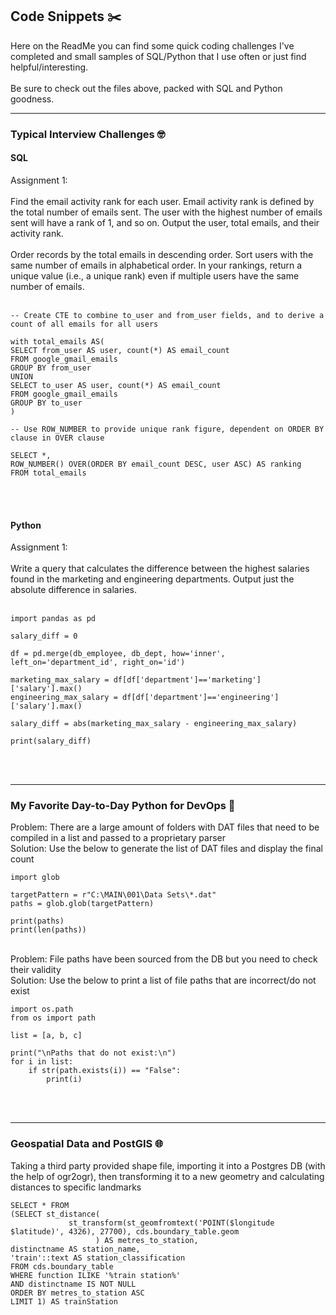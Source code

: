 ## Code Snippets ✂️

Here on the ReadMe you can find some quick coding challenges I've completed and small samples of SQL/Python that I use often or just find helpful/interesting.<br><br>
Be sure to check out the files above, packed with SQL and Python goodness.<br>

---

### Typical Interview Challenges 🤓

#### SQL

Assignment 1:<br><br>
Find the email activity rank for each user. Email activity rank is defined by the total number of emails sent. The user with the highest number of emails sent will have a rank of 1, and so on. Output the user, total emails, and their activity rank. 
<br><br> Order records by the total emails in descending order. Sort users with the same number of emails in alphabetical order. In your rankings, return a unique value (i.e., a unique rank) even if multiple users have the same number of emails.
<br><br>
```
-- Create CTE to combine to_user and from_user fields, and to derive a count of all emails for all users

with total_emails AS(
SELECT from_user AS user, count(*) AS email_count
FROM google_gmail_emails
GROUP BY from_user
UNION
SELECT to_user AS user, count(*) AS email_count
FROM google_gmail_emails
GROUP BY to_user
)

-- Use ROW_NUMBER to provide unique rank figure, dependent on ORDER BY clause in OVER clause

SELECT *, 
ROW_NUMBER() OVER(ORDER BY email_count DESC, user ASC) AS ranking
FROM total_emails
```
<br><br>

#### Python

Assignment 1:<br><br>
Write a query that calculates the difference between the highest salaries found in the marketing and engineering departments. Output just the absolute difference in salaries.
<br><br>
```
import pandas as pd

salary_diff = 0

df = pd.merge(db_employee, db_dept, how='inner', left_on='department_id', right_on='id')

marketing_max_salary = df[df['department']=='marketing']['salary'].max()
engineering_max_salary = df[df['department']=='engineering']['salary'].max()

salary_diff = abs(marketing_max_salary - engineering_max_salary)

print(salary_diff)
```
<br><br>

---

### My Favorite Day-to-Day Python for DevOps 🐍

Problem: There are a large amount of folders with DAT files that need to be compiled in a list and passed to a proprietary parser
<br>
Solution: Use the below to generate the list of DAT files and display the final count
```
import glob

targetPattern = r"C:\MAIN\001\Data Sets\*.dat"
paths = glob.glob(targetPattern) 

print(paths)
print(len(paths))
```
<br>
Problem: File paths have been sourced from the DB but you need to check their validity
<br>
Solution: Use the below to print a list of file paths that are incorrect/do not exist

```
import os.path
from os import path

list = [a, b, c]

print("\nPaths that do not exist:\n")
for i in list:
    if str(path.exists(i)) == "False":
        print(i)
```
<br><br>

---
### Geospatial Data and PostGIS 🌐

Taking a third party provided shape file, importing it into a Postgres DB (with the help of ogr2ogr), then transforming it to a new geometry and calculating distances to specific landmarks

```
SELECT * FROM 
(SELECT st_distance(
             st_transform(st_geomfromtext('POINT($longitude $latitude)', 4326), 27700), cds.boundary_table.geom
                   ) AS metres_to_station,
distinctname AS station_name,
'train'::text AS station_classification
FROM cds.boundary_table
WHERE function ILIKE '%train station%'
AND distinctname IS NOT NULL
ORDER BY metres_to_station ASC
LIMIT 1) AS trainStation
```

